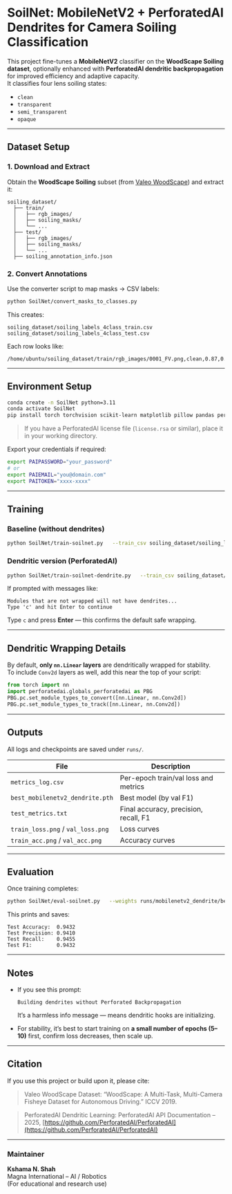 # SoilNet: MobileNetV2 + PerforatedAI Dendrites for Camera Soiling Classification

This project fine-tunes a **MobileNetV2** classifier on the **WoodScape Soiling dataset**, optionally enhanced with **PerforatedAI dendritic backpropagation** for improved efficiency and adaptive capacity.  
It classifies four lens soiling states:

- `clean`
- `transparent`
- `semi_transparent`
- `opaque`

---

## Dataset Setup

### 1. Download and Extract
Obtain the **WoodScape Soiling** subset (from [Valeo WoodScape](https://github.com/valeoai/WoodScape)) and extract it:
```
soiling_dataset/
  ├── train/
  │   ├── rgb_images/
  │   ├── soiling_masks/
  │   └── ...
  ├── test/
  │   ├── rgb_images/
  │   ├── soiling_masks/
  │   └── ...
  ├── soiling_annotation_info.json
```

### 2. Convert Annotations
Use the converter script to map masks → CSV labels:

```bash
python SoilNet/convert_masks_to_classes.py
```

This creates:
```
soiling_dataset/soiling_labels_4class_train.csv
soiling_dataset/soiling_labels_4class_test.csv
```

Each row looks like:
```
/home/ubuntu/soiling_dataset/train/rgb_images/0001_FV.png,clean,0.87,0.05,0.07,0.00
```

---

## Environment Setup

```bash
conda create -n SoilNet python=3.11
conda activate SoilNet
pip install torch torchvision scikit-learn matplotlib pillow pandas perforatedai
```

> If you have a PerforatedAI license file (`license.rsa` or similar), place it in your working directory.

Export your credentials if required:
```bash
export PAIPASSWORD="your_password"
# or
export PAIEMAIL="you@domain.com"
export PAITOKEN="xxxx-xxxx"
```

---

## Training

### Baseline (without dendrites)
```bash
python SoilNet/train-soilnet.py   --train_csv soiling_dataset/soiling_labels_4class_train.csv   --test_csv  soiling_dataset/soiling_labels_4class_test.csv   --out_dir   runs/mobilenetv2_baseline   --epochs 20 --batch_size 64 --lr 1e-4 --wd 1e-4   --img_size 224 --val_ratio 0.15 --num_workers 4 --seed 42
```

### Dendritic version (PerforatedAI)
```bash
python SoilNet/train-soilnet-dendrite.py   --train_csv soiling_dataset/soiling_labels_4class_train.csv   --test_csv  soiling_dataset/soiling_labels_4class_test.csv   --out_dir   runs/mobilenetv2_dendrite   --epochs 20 --batch_size 64 --lr 1e-4 --wd 1e-4   --img_size 224 --val_ratio 0.15 --num_workers 4 --seed 42
```

If prompted with messages like:
```
Modules that are not wrapped will not have dendrites...
Type 'c' and hit Enter to continue
```
Type `c` and press **Enter** — this confirms the default safe wrapping.

---

## Dendritic Wrapping Details

By default, **only `nn.Linear` layers** are dendritically wrapped for stability.  
To include `Conv2d` layers as well, add this near the top of your script:

```python
from torch import nn
import perforatedai.globals_perforatedai as PBG
PBG.pc.set_module_types_to_convert([nn.Linear, nn.Conv2d])
PBG.pc.set_module_types_to_track([nn.Linear, nn.Conv2d])
```

---

## Outputs

All logs and checkpoints are saved under `runs/`.

| File | Description |
|------|--------------|
| `metrics_log.csv` | Per-epoch train/val loss and metrics |
| `best_mobilenetv2_dendrite.pth` | Best model (by val F1) |
| `test_metrics.txt` | Final accuracy, precision, recall, F1 |
| `train_loss.png` / `val_loss.png` | Loss curves |
| `train_acc.png` / `val_acc.png` | Accuracy curves |

---

## Evaluation

Once training completes:

```bash
python SoilNet/eval-soilnet.py   --weights runs/mobilenetv2_dendrite/best_mobilenetv2_dendrite.pth   --test_csv soiling_dataset/soiling_labels_4class_test.csv
```

This prints and saves:
```
Test Accuracy:  0.9432
Test Precision: 0.9410
Test Recall:    0.9455
Test F1:        0.9432
```

---

## Notes

- If you see this prompt:
  ```
  Building dendrites without Perforated Backpropagation
  ```
  It’s a harmless info message — means dendritic hooks are initializing.

- For stability, it’s best to start training on **a small number of epochs (5–10)** first, confirm loss decreases, then scale up.

---

## Citation

If you use this project or build upon it, please cite:

> Valeo WoodScape Dataset: “WoodScape: A Multi-Task, Multi-Camera Fisheye Dataset for Autonomous Driving.” ICCV 2019.

> PerforatedAI Dendritic Learning: PerforatedAI API Documentation – 2025, [https://github.com/PerforatedAI/PerforatedAI](https://github.com/PerforatedAI/PerforatedAI)

---

### Maintainer
**Kshama N. Shah**  
Magna International – AI / Robotics  
(For educational and research use)
